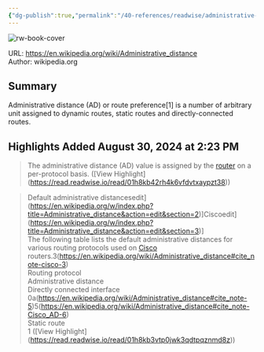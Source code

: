 ```yaml
---
{"dg-publish":true,"permalink":"/40-references/readwise/administrative-distance/","tags":["rw/articles"]}
---
```



![rw-book-cover](https://readwise-assets.s3.amazonaws.com/static/images/article0.00998d930354.png)

  

URL: <https://en.wikipedia.org/wiki/Administrative_distance>  
Author: wikipedia.org

## Summary

Administrative distance (AD) or route preference[1] is a number of arbitrary unit assigned to dynamic routes, static routes and directly-connected routes.

## Highlights Added August 30, 2024 at 2:23 PM

> The administrative distance (AD) value is assigned by the [router](https://en.wikipedia.org/wiki/Router_(computing)) on a per-protocol basis. ([View Highlight] (<https://read.readwise.io/read/01h8kb42rh4k6vfdvtxaypzt38>))

> Default administrative distancesedit](<https://en.wikipedia.org/w/index.php?title=Administrative_distance&action=edit&section=2>)]Ciscoedit](<https://en.wikipedia.org/w/index.php?title=Administrative_distance&action=edit&section=3>)]  
> The following table lists the default administrative distances for various routing protocols used on [Cisco](https://en.wikipedia.org/wiki/Cisco_Systems) routers.3(<https://en.wikipedia.org/wiki/Administrative_distance#cite_note-cisco-3>)  
> Routing protocol  
> Administrative distance  
> Directly connected interface  
> 0a(<https://en.wikipedia.org/wiki/Administrative_distance#cite_note-5>)5(<https://en.wikipedia.org/wiki/Administrative_distance#cite_note-Cisco_AD-6>)  
> Static route  
> 1 ([View Highlight] (<https://read.readwise.io/read/01h8kb3vtp0jwk3qdtpqznmd8z>))
